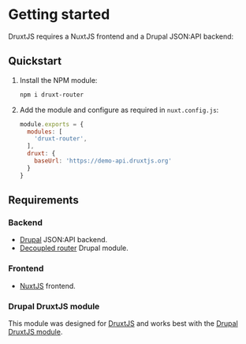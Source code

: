 # Getting started

DruxtJS requires a NuxtJS frontend and a Drupal JSON:API backend:

## Quickstart

1. Install the NPM module:
    ```sh
    npm i druxt-router
    ```

2. Add the module and configure as required in `nuxt.config.js`:
    ```js
    module.exports = {
      modules: [
        'druxt-router',
      ],
      druxt: {
        baseUrl: 'https://demo-api.druxtjs.org'
      }
    }
    ```

## Requirements

### Backend
- [Drupal](https://drupal.org) JSON:API backend.
- [Decoupled router](https://www.drupal.org/project/decoupled_router) Drupal module.

### Frontend
- [NuxtJS](https://nuxtjs.org) frontend.

### Drupal DruxtJS module

This module was designed for [DruxtJS](https://druxtjs.org) and works best with the [Drupal DruxtJS module](https://www.drupal.org/project/druxt).
